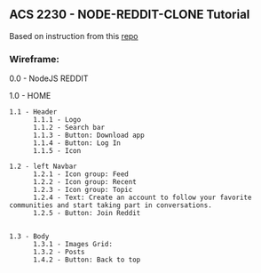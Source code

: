 ## ACS 2230 - NODE-REDDIT-CLONE Tutorial 

Based on instruction from this [repo](https://github.com/Tech-at-DU/Node-Reddit-Clone) 

### Wireframe:

0.0 - NodeJS REDDIT
 
1.0 - HOME

    1.1 - Header
          1.1.1 - Logo
          1.1.2 - Search bar
          1.1.3 - Button: Download app
          1.1.4 - Button: Log In
          1.1.5 - Icon

    1.2 - left Navbar
          1.2.1 - Icon group: Feed
          1.2.2 - Icon group: Recent
          1.2.3 - Icon group: Topic
          1.2.4 - Text: Create an account to follow your favorite communities and start taking part in conversations.
          1.2.5 - Button: Join Reddit


    1.3 - Body
          1.3.1 - Images Grid:
          1.3.2 - Posts
          1.4.2 - Button: Back to top
```
